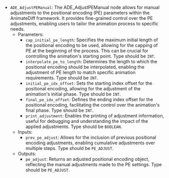 - `ADE_AdjustPEManual`: The ADE_AdjustPEManual node allows for manual adjustments to the positional encoding (PE) parameters within the AnimateDiff framework. It provides fine-grained control over the PE adjustments, enabling users to tailor the animation process to specific needs.
    - Parameters:
        - `cap_initial_pe_length`: Specifies the maximum initial length of the positional encoding to be used, allowing for the capping of PE at the beginning of the process. This can be crucial for controlling the animation's starting point. Type should be `INT`.
        - `interpolate_pe_to_length`: Determines the length to which the positional encoding should be interpolated, enabling the adjustment of PE length to match specific animation requirements. Type should be `INT`.
        - `initial_pe_idx_offset`: Sets the starting index offset for the positional encoding, allowing for the adjustment of the animation's initial phase. Type should be `INT`.
        - `final_pe_idx_offset`: Defines the ending index offset for the positional encoding, facilitating the control over the animation's final phase. Type should be `INT`.
        - `print_adjustment`: Enables the printing of adjustment information, useful for debugging and understanding the impact of the applied adjustments. Type should be `BOOLEAN`.
    - Inputs:
        - `prev_pe_adjust`: Allows for the inclusion of previous positional encoding adjustments, enabling cumulative adjustments over multiple steps. Type should be `PE_ADJUST`.
    - Outputs:
        - `pe_adjust`: Returns an adjusted positional encoding object, reflecting the manual adjustments made to the PE settings. Type should be `PE_ADJUST`.
